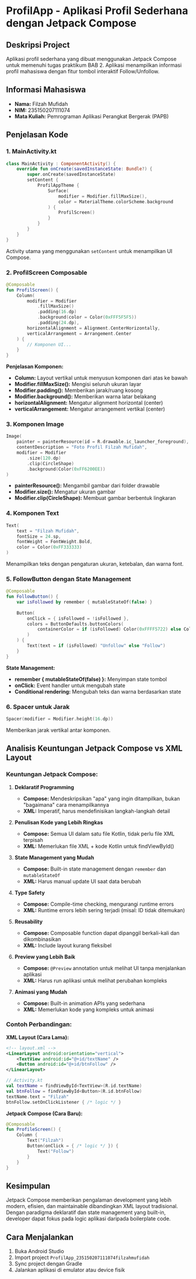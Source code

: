 # ProfilApp - Aplikasi Profil Sederhana dengan Jetpack Compose

## Deskripsi Project
Aplikasi profil sederhana yang dibuat menggunakan Jetpack Compose untuk memenuhi tugas praktikum BAB 2. Aplikasi menampilkan informasi profil mahasiswa dengan fitur tombol interaktif Follow/Unfollow.

## Informasi Mahasiswa
- **Nama:** Filzah Mufidah
- **NIM:** 235150207111074
- **Mata Kuliah:** Pemrograman Aplikasi Perangkat Bergerak (PAPB)


## Penjelasan Kode

### 1. MainActivity.kt
```kotlin
class MainActivity : ComponentActivity() {
    override fun onCreate(savedInstanceState: Bundle?) {
        super.onCreate(savedInstanceState)
        setContent {
            ProfilAppTheme {
                Surface(
                    modifier = Modifier.fillMaxSize(),
                    color = MaterialTheme.colorScheme.background
                ) {
                    ProfilScreen()
                }
            }
        }
    }
}
```
Activity utama yang menggunakan `setContent` untuk menampilkan UI Compose.

### 2. ProfilScreen Composable
```kotlin
@Composable
fun ProfilScreen() {
    Column(
        modifier = Modifier
            .fillMaxSize()
            .padding(16.dp)
            .background(color = Color(0xFFF5F5F5))
            .padding(24.dp),
        horizontalAlignment = Alignment.CenterHorizontally,
        verticalArrangement = Arrangement.Center
    ) {
        // Komponen UI...
    }
}
```

**Penjelasan Komponen:**
- **Column:** Layout vertikal untuk menyusun komponen dari atas ke bawah
- **Modifier.fillMaxSize():** Mengisi seluruh ukuran layar
- **Modifier.padding():** Memberikan jarak/ruang kosong
- **Modifier.background():** Memberikan warna latar belakang
- **horizontalAlignment:** Mengatur alignment horizontal (center)
- **verticalArrangement:** Mengatur arrangement vertikal (center)

### 3. Komponen Image
```kotlin
Image(
    painter = painterResource(id = R.drawable.ic_launcher_foreground),
    contentDescription = "Foto Profil Filzah Mufidah",
    modifier = Modifier
        .size(120.dp)
        .clip(CircleShape)
        .background(Color(0xFF6200EE))
)
```
- **painterResource():** Mengambil gambar dari folder drawable
- **Modifier.size():** Mengatur ukuran gambar
- **Modifier.clip(CircleShape):** Membuat gambar berbentuk lingkaran

### 4. Komponen Text
```kotlin
Text(
    text = "Filzah Mufidah",
    fontSize = 24.sp,
    fontWeight = FontWeight.Bold,
    color = Color(0xFF333333)
)
```
Menampilkan teks dengan pengaturan ukuran, ketebalan, dan warna font.

### 5. FollowButton dengan State Management
```kotlin
@Composable
fun FollowButton() {
    var isFollowed by remember { mutableStateOf(false) }
    
    Button(
        onClick = { isFollowed = !isFollowed },
        colors = ButtonDefaults.buttonColors(
            containerColor = if (isFollowed) Color(0xFFFF5722) else Color(0xFF6200EE)
        )
    ) {
        Text(text = if (isFollowed) "Unfollow" else "Follow")
    }
}
```

**State Management:**
- **remember { mutableStateOf(false) }:** Menyimpan state tombol
- **onClick:** Event handler untuk mengubah state
- **Conditional rendering:** Mengubah teks dan warna berdasarkan state

### 6. Spacer untuk Jarak
```kotlin
Spacer(modifier = Modifier.height(16.dp))
```
Memberikan jarak vertikal antar komponen.

## Analisis Keuntungan Jetpack Compose vs XML Layout

### Keuntungan Jetpack Compose:

1. **Deklaratif Programming**
   - **Compose:** Mendeskripsikan "apa" yang ingin ditampilkan, bukan "bagaimana" cara menampilkannya
   - **XML:** Imperatif, harus mendefinisikan langkah-langkah detail

2. **Penulisan Kode yang Lebih Ringkas**
   - **Compose:** Semua UI dalam satu file Kotlin, tidak perlu file XML terpisah
   - **XML:** Memerlukan file XML + kode Kotlin untuk findViewById()

3. **State Management yang Mudah**
   - **Compose:** Built-in state management dengan `remember` dan `mutableStateOf`
   - **XML:** Harus manual update UI saat data berubah

4. **Type Safety**
   - **Compose:** Compile-time checking, mengurangi runtime errors
   - **XML:** Runtime errors lebih sering terjadi (misal: ID tidak ditemukan)

5. **Reusability**
   - **Compose:** Composable function dapat dipanggil berkali-kali dan dikombinasikan
   - **XML:** Include layout kurang fleksibel

6. **Preview yang Lebih Baik**
   - **Compose:** `@Preview` annotation untuk melihat UI tanpa menjalankan aplikasi
   - **XML:** Harus run aplikasi untuk melihat perubahan kompleks

7. **Animasi yang Mudah**
   - **Compose:** Built-in animation APIs yang sederhana
   - **XML:** Memerlukan kode yang kompleks untuk animasi

### Contoh Perbandingan:

**XML Layout (Cara Lama):**
```xml
<!-- layout.xml -->
<LinearLayout android:orientation="vertical">
    <TextView android:id="@+id/textName" />
    <Button android:id="@+id/btnFollow" />
</LinearLayout>
```
```kotlin
// Activity.kt
val textName = findViewById<TextView>(R.id.textName)
val btnFollow = findViewById<Button>(R.id.btnFollow)
textName.text = "Filzah"
btnFollow.setOnClickListener { /* logic */ }
```

**Jetpack Compose (Cara Baru):**
```kotlin
@Composable
fun ProfileScreen() {
    Column {
        Text("Filzah")
        Button(onClick = { /* logic */ }) {
            Text("Follow")
        }
    }
}
```

## Kesimpulan
Jetpack Compose memberikan pengalaman development yang lebih modern, efisien, dan maintainable dibandingkan XML layout tradisional. Dengan paradigma deklaratif dan state management yang built-in, developer dapat fokus pada logic aplikasi daripada boilerplate code.

## Cara Menjalankan
1. Buka Android Studio
2. Import project `ProfilApp_235150207111074filzahmufidah`
3. Sync project dengan Gradle
4. Jalankan aplikasi di emulator atau device fisik
